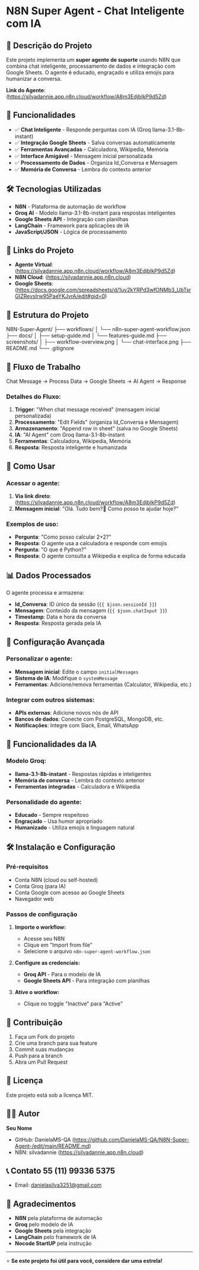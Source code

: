 # N8N Super Agent - Chat Inteligente com IA

## 🤖 Descrição do Projeto

Este projeto implementa um **super agente de suporte** usando N8N que combina chat inteligente, processamento de dados e integração com Google Sheets. O agente é educado, engraçado e utiliza emojis para humanizar a conversa.

**Link do Agente**: (https://silvadannie.app.n8n.cloud/workflow/A8m3EdjbIkP9d5Zd)

## 🚀 Funcionalidades

- ✅ **Chat Inteligente** - Responde perguntas com IA (Groq llama-3.1-8b-instant)
- ✅ **Integração Google Sheets** - Salva conversas automaticamente
- ✅ **Ferramentas Avançadas** - Calculadora, Wikipedia, Memória
- ✅ **Interface Amigável** - Mensagem inicial personalizada
- ✅ **Processamento de Dados** - Organiza Id_Conversa e Mensagem
- ✅ **Memória de Conversa** - Lembra do contexto anterior

## 🛠️ Tecnologias Utilizadas

- **N8N** - Plataforma de automação de workflow
- **Groq AI** - Modelo llama-3.1-8b-instant para respostas inteligentes
- **Google Sheets API** - Integração com planilhas
- **LangChain** - Framework para aplicações de IA
- **JavaScript/JSON** - Lógica de processamento

## 🔗 Links do Projeto

- **Agente Virtual**: (https://silvadannie.app.n8n.cloud/workflow/A8m3EdjbIkP9d5Zd)
- **N8N Cloud**: (https://silvadannie.app.n8n.cloud)
- **Google Sheets**: (https://docs.google.com/spreadsheets/d/1uv2kYRPd3wfONMb3_UbTsrGIZRevsIrw95PaeYKJvrA/edit#gid=0)

## 📁 Estrutura do Projeto

N8N-Super-Agent/
├── workflows/
│   └── n8n-super-agent-workflow.json
├── docs/
│   ├── setup-guide.md
│   └── features-guide.md
├── screenshots/
│   ├── workflow-overview.png
│   └── chat-interface.png
├── README.md
└── .gitignore

## 🔄 Fluxo de Trabalho

Chat Message → Process Data → Google Sheets → AI Agent → Response

### Detalhes do Fluxo:
1. **Trigger**: "When chat message received" (mensagem inicial personalizada)
2. **Processamento**: "Edit Fields" (organiza Id_Conversa e Mensagem)
3. **Armazenamento**: "Append row in sheet" (salva no Google Sheets)
4. **IA**: "AI Agent" com Groq llama-3.1-8b-instant
5. **Ferramentas**: Calculadora, Wikipedia, Memória
6. **Resposta**: Resposta inteligente e humanizada

## 🎯 Como Usar

### Acessar o agente:
1. **Via link direto**: (https://silvadannie.app.n8n.cloud/workflow/A8m3EdjbIkP9d5Zd)
2. **Mensagem inicial**: "Olá. Tudo bem?👋 Como posso te ajudar hoje?"

### Exemplos de uso:
- **Pergunta**: "Como posso calcular 2+2?"
- **Resposta**: O agente usa a calculadora e responde com emojis
- **Pergunta**: "O que é Python?"
- **Resposta**: O agente consulta a Wikipedia e explica de forma educada

## 📊 Dados Processados

O agente processa e armazena:
- **Id_Conversa**: ID único da sessão (`{{ $json.sessionId }}`)
- **Mensagem**: Conteúdo da mensagem (`{{ $json.chatInput }}`)
- **Timestamp**: Data e hora da conversa
- **Resposta**: Resposta gerada pela IA

## 🔧 Configuração Avançada

### Personalizar o agente:
- **Mensagem inicial**: Edite o campo `initialMessages`
- **Sistema de IA**: Modifique o `systemMessage`
- **Ferramentas**: Adicione/remova ferramentas (Calculator, Wikipedia, etc.)

### Integrar com outros sistemas:
- **APIs externas**: Adicione novos nós de API
- **Bancos de dados**: Conecte com PostgreSQL, MongoDB, etc.
- **Notificações**: Integre com Slack, Email, WhatsApp

## 🧠 Funcionalidades da IA

### Modelo Groq:
- **llama-3.1-8b-instant** - Respostas rápidas e inteligentes
- **Memória de conversa** - Lembra do contexto anterior
- **Ferramentas integradas** - Calculadora e Wikipedia

### Personalidade do agente:
- **Educado** - Sempre respeitoso
- **Engraçado** - Usa humor apropriado
- **Humanizado** - Utiliza emojis e linguagem natural

## 🛠️ Instalação e Configuração

### Pré-requisitos
- Conta N8N (cloud ou self-hosted)
- Conta Groq (para IA)
- Conta Google com acesso ao Google Sheets
- Navegador web

### Passos de configuração

1. **Importe o workflow:**
   - Acesse seu N8N
   - Clique em "Import from file"
   - Selecione o arquivo `n8n-super-agent-workflow.json`

2. **Configure as credenciais:**
   - **Groq API** - Para o modelo de IA
   - **Google Sheets API** - Para integração com planilhas

3. **Ative o workflow:**
   - Clique no toggle "Inactive" para "Active"



## 🤝 Contribuição

1. Faça um Fork do projeto
2. Crie uma branch para sua feature
3. Commit suas mudanças
4. Push para a branch
5. Abra um Pull Request

## 📄 Licença

Este projeto está sob a licença MIT.

## 👨‍💻 Autor

**Seu Nome**
- GitHub: DanielaMS-QA (https://github.com/DanielaMS-QA/N8N-Super-Agent-/edit/main/README.md)
- N8N: silvadannie (https://silvadannie.app.n8n.cloud)

## 📞 Contato 55 (11) 99336 5375

- Email: danielasilva3251@gmail.com

## 🙏 Agradecimentos

- **N8N** pela plataforma de automação
- **Groq** pelo modelo de IA
- **Google Sheets** pela integração
- **LangChain** pelo framework de IA
- **Nocode StartUP** pela instrução

---

⭐ **Se este projeto foi útil para você, considere dar uma estrela!**
